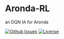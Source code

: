 # Aronda-RL
an DQN IA for Aronda

[![Github Issues](https://img.shields.io/github/issues/julienlopez/Aronda-RL.svg)](http://github.com/julienlopez/Aronda-RL/issues)
[![License](https://img.shields.io/github/license/julienlopez/Aronda-RL.svg)](http://github.com/julienlopez/Aronda-RL)
